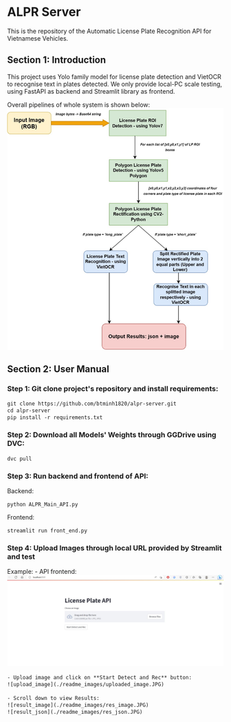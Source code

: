 # ALPR Server 
This is the repository of the Automatic License Plate Recognition API for Vietnamese Vehicles.

## Section 1: Introduction

This project uses Yolo family model for license plate detection and VietOCR to recognise text in plates detected. We only provide local-PC scale testing, using FastAPI as backend and Streamlit library as frontend. 

Overall pipelines of whole system is shown below:
![Pipeline](.\readme_images\alpr_flow_chart.jpg)


## Section 2: User Manual

### Step 1: Git clone project's repository and install requirements:
```
git clone https://github.com/btminh1820/alpr-server.git
cd alpr-server
pip install -r requirements.txt
```

### Step 2: Download all Models' Weights through GGDrive using DVC:
```
dvc pull
```

### Step 3: Run backend and frontend of API:
Backend: 
```
python ALPR_Main_API.py
```

Frontend: 
```
streamlit run front_end.py
```

### Step 4: Upload Images through local URL provided by Streamlit and test

Example:
    - API frontend:
    ![frontend](./readme_images/frontend.JPG)
    
    - Upload image and click on **Start Detect and Rec** button:
    ![upload_image](./readme_images/uploaded_image.JPG)

    - Scroll down to view Results:
    ![result_image](./readme_images/res_image.JPG)
    ![result_json](./readme_images/res_json.JPG)
